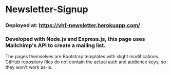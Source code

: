 # Newsletter-Signup

### Deployed at: https://vhf-newsletter.herokuapp.com/

### Developed with Node.js and Express.js, this page uses Mailchimp's API to create a mailing list.
The pages themselves are Bootstrap templates with slight modifications. 
GitHub repository files do not contain the actual auth and audience keys, so they won't work as-is.